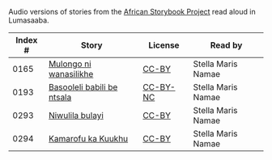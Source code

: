 Audio versions of stories from the [African Storybook Project](http://africanstorybook.org) read aloud in Lumasaaba.

Index # | Story | License | Read by
------- | ----- | ------- | -------
0165 | [Mulongo ni wanasilikhe](https://www.youtube.com/watch?v=NvIgTs5dSdg) | [CC-BY](https://creativecommons.org/licenses/by/3.0/) | Stella Maris Namae
0193 | [Basooleli babili be ntsala](https://www.youtube.com/watch?v=OK8pRghob8A) | [CC-BY-NC](http://creativecommons.org/licenses/by-nc/3.0/) | Stella Maris Namae
0293 | [Niwulila bulayi](https://www.youtube.com/watch?v=5cmkglY6gXs) | [CC-BY](https://creativecommons.org/licenses/by/3.0/) | Stella Maris Namae
0294 | [Kamarofu ka Kuukhu](https://www.youtube.com/watch?v=bNkGvhQSR8k) | [CC-BY](https://creativecommons.org/licenses/by/3.0/) | Stella Maris Namae
